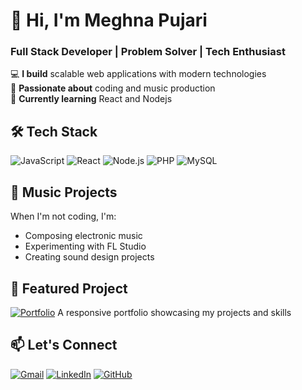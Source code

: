 # 👋 Hi, I'm Meghna Pujari

### Full Stack Developer | Problem Solver | Tech Enthusiast

💻 **I build** scalable web applications with modern technologies  
🎵 **Passionate about** coding and music production  
🌱 **Currently learning** React and Nodejs 

## 🛠 Tech Stack
![JavaScript](https://img.shields.io/badge/-JavaScript-F7DF1E?logo=javascript&logoColor=black)
![React](https://img.shields.io/badge/-React-61DAFB?logo=react&logoColor=white)
![Node.js](https://img.shields.io/badge/-Node.js-339933?logo=node.js&logoColor=white)
![PHP](https://img.shields.io/badge/-PHP-777BB4?logo=php&logoColor=white)
![MySQL](https://img.shields.io/badge/-MySQL-4479A1?logo=mysql&logoColor=white)

## 🎵 Music Projects
When I'm not coding, I'm:
- Composing electronic music
- Experimenting with FL Studio
- Creating sound design projects

## 🌟 Featured Project
[![Portfolio](https://img.shields.io/badge/🚀_My_Portfolio-Live-brightgreen)](https://meghna-portfolio-git-main-meghna-pujaris-projects.vercel.app/)
A responsive portfolio showcasing my projects and skills

## 📫 Let's Connect
[![Gmail](https://img.shields.io/badge/-meghapujari28@gmail.com-D14836?logo=gmail&logoColor=white)](mailto:meghapujari28@gmail.com)
[![LinkedIn](https://img.shields.io/badge/-LinkedIn-0077B5?logo=linkedin&logoColor=white)](https://www.linkedin.com/in/your-profile)
[![GitHub](https://img.shields.io/badge/-GitHub-181717?logo=github&logoColor=white)](https://github.com/MeghnaPujari22)

<!---
Fun fact: I once debugged code while listening to lo-fi beats for 8 hours straight!
--->
